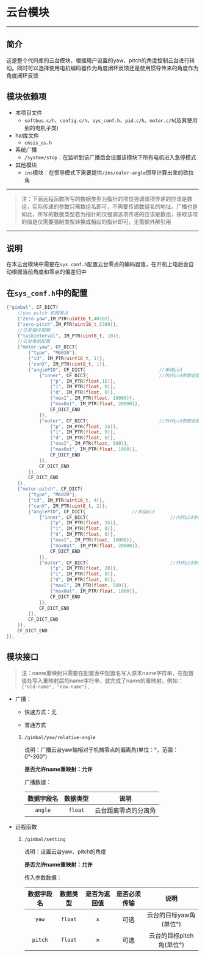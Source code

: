 # 云台模块

---

## 简介

这是整个代码库的云台模块，根据用户设置的yaw、pitch的角度控制云台进行转动。同时可以选择使用电机编码器作为角度闭环反馈还是使用惯导传来的角度作为角度闭环反馈


## 模块依赖项

- 本项目文件
	- `softbus.c/h`、`config.c/h`、`sys_conf.h`、`pid.c/h`、`motor.c/h`(及其使用到的电机子类)
- hal库文件 
    - `cmsis_os.h`
- 系统广播
    - `/system/stop`：在监听到该广播后会设置该模块下所有电机进入急停模式
- 其他模块
    - `ins`模块：在惯导模式下需要提供`/ins/euler-angle`惯导计算出来的欧拉角

---

> 注：下面远程函数所写的数据类型为指针的项仅强调该项传递的应该是数组，实际传递的参数只需数组名即可，不需要传递数组名的地址。广播也是如此，所写的数据类型若为指针的仅强调该项传递的应该是数组，获取该项的值是仅需要强制类型转换成相应的指针即可，无需额外解引用

---

## 说明

在本云台模块中需要在`sys_conf.h`配置云台零点的编码器值，在开机上电后会自动根据当前角度和零点的偏差归中

## 在`sys_conf.h`中的配置

```c
{"gimbal", CF_DICT{
	//yaw pitch 机械零点
	{"zero-yaw",IM_PTR(uint16_t,4010)},
	{"zero-pitch",IM_PTR(uint16_t,5300)},
	//任务循环周期
	{"taskInterval", IM_PTR(uint8_t, 10)},
	//云台电机配置
	{"motor-yaw", CF_DICT{
		{"type", "M6020"},
		{"id", IM_PTR(uint16_t, 1)},
		{"canX", IM_PTR(uint8_t, 1)},
		{"anglePID", CF_DICT{                  			//串级pid
			{"inner", CF_DICT{							//内环pid参数设置
				{"p", IM_PTR(float,15)},
				{"i", IM_PTR(float, 0)},
				{"d", IM_PTR(float, 0)},
				{"maxI", IM_PTR(float, 10000)},
				{"maxOut", IM_PTR(float, 20000)},
				CF_DICT_END
			}},
			{"outer", CF_DICT{							//外环pid参数设置
				{"p", IM_PTR(float, 15)},
				{"i", IM_PTR(float, 0)},
				{"d", IM_PTR(float, 0)},
				{"maxI", IM_PTR(float, 500)},
				{"maxOut", IM_PTR(float, 1000)},
				CF_DICT_END
			}},
			CF_DICT_END
		}},
		CF_DICT_END
	}},			
	{"motor-pitch", CF_DICT{
		{"type", "M6020"},
		{"id", IM_PTR(uint16_t, 4)},
		{"canX", IM_PTR(uint8_t, 2)},
		{"anglePID", CF_DICT{                 //串级pid
			{"inner", CF_DICT{								//内环pid参数设置
				{"p", IM_PTR(float, 15)},
				{"i", IM_PTR(float, 0)},
				{"d", IM_PTR(float, 0)},
				{"maxI", IM_PTR(float, 10000)},
				{"maxOut", IM_PTR(float, 20000)},
				CF_DICT_END
			}},
			{"outer", CF_DICT{								//外环pid参数设置
				{"p", IM_PTR(float, 20)},
				{"i", IM_PTR(float, 0)},
				{"d", IM_PTR(float, 0)},
				{"maxI", IM_PTR(float, 500)},
				{"maxOut", IM_PTR(float, 1000)},
				CF_DICT_END
			}},
			CF_DICT_END
		}},
		CF_DICT_END
	}},	
	CF_DICT_END		
}},
```

## 模块接口

> 注：name重映射只需要在配置表中配置名写入原本name字符串，在配置值处写入重映射后的name字符串，就完成了name的重映射。例如：`{"old-name", "new-name"},`

- 广播：
  
    - 快速方式：无
  
    - 普通方式
  
  	1. `/gimbal/yaw/relative-angle`

		说明：广播云台yaw轴相对于机械零点的偏离角(单位：°，范围：0°-360°)

        **是否允许name重映射：允许**

        广播数据：

        | 数据字段名 | 数据类型 | 说明 |
        | :---: | :---: | :---: |
        | `angle` | `float` | 云台距离零点的分离角 |
		

- 远程函数
  
    1. `/gimbal/setting`

        说明：设置云台yaw、pitch的角度

        **是否允许name重映射：允许**

        传入参数数据：

        | 数据字段名 | 数据类型 | 是否为返回值 | 是否必须传输 | 说明 |
        | :---: | :---: | :---: | :---: | :---: |
        | `yaw`   | `float` | × | 可选 | 云台的目标yaw角(单位°) |
        | `pitch` | `float` | × | 可选 | 云台的目标pitch角(单位°) |
    